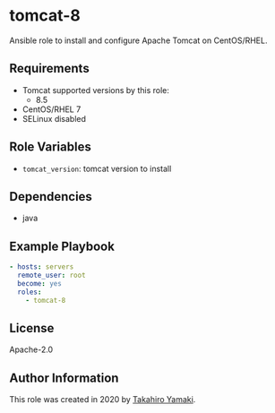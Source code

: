 tomcat-8
=========

Ansible role to install and configure Apache Tomcat on CentOS/RHEL.

Requirements
------------

* Tomcat supported versions by this role:
  * 8.5
* CentOS/RHEL 7
* SELinux disabled

Role Variables
--------------

- `tomcat_version`: tomcat version to install




Dependencies
------------

  - java

Example Playbook
----------------

```yaml
- hosts: servers
  remote_user: root
  become: yes
  roles:
    - tomcat-8
```

License
-------

Apache-2.0

Author Information
------------------

This role was created in 2020 by [Takahiro Yamaki](https://github.com/ymktk/).
